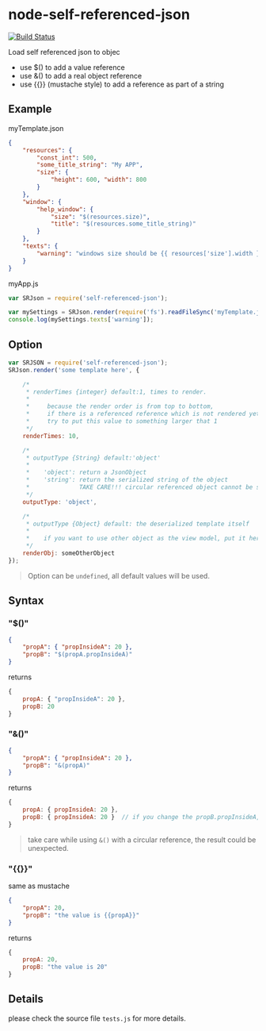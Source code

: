 # node-self-referenced-json

[![Build Status](https://travis-ci.org/strawhatboy/node-self-referenced-json.svg?branch=master)](https://travis-ci.org/strawhatboy/node-self-referenced-json)

Load self referenced json to objec

- use $() to add a value reference
- use &() to add a real object reference
- use {{}} (mustache style) to add a reference as part of a string

## Example

myTemplate.json
```json
{
    "resources": {
        "const_int": 500,
        "some_title_string": "My APP",
        "size": {
            "height": 600, "width": 800
        }
    },
    "window": {
        "help_window": {
            "size": "$(resources.size)",
            "title": "$(resources.some_title_string)"
        }
    },
    "texts": {
        "warning": "windows size should be {{ resources['size'].width }}x{{ resources.size.height] }}"
    }
}
```
myApp.js
```js
var SRJson = require('self-referenced-json');

var mySettings = SRJson.render(require('fs').readFileSync('myTemplate.json', 'utf-8'));
console.log(mySettings.texts['warning']);
```

## Option

```js
var SRJSON = require('self-referenced-json');
SRJson.render('some template here', {

    /*  
     * renderTimes {integer} default:1, times to render.
     *
     *     because the render order is from top to bottom,
     *     if there is a referenced reference which is not rendered yet, 
     *     try to put this value to something larger that 1
     */
    renderTimes: 10,

    /*
     * outputType {String} default:'object'
     *
     *    'object': return a JsonObject
     *    'string': return the serialized string of the object
     *              TAKE CARE!!! circular referenced object cannot be serialized.
     */
    outputType: 'object',

    /*
     * outputType {Object} default: the deserialized template itself
     *
     *    if you want to use other object as the view model, put it here
     */
    renderObj: someOtherObject
});
```
> Option can be `undefined`, all default values will be used.

## Syntax
### "$()"
```json
{
    "propA": { "propInsideA": 20 },
    "propB": "$(propA.propInsideA)"
}
```
returns
```js
{
    propA: { "propInsideA": 20 },
    propB: 20
}
```


### "&()"
```json
{
    "propA": { "propInsideA": 20 },
    "propB": "&(propA)"
}
```
returns
```js
{
    propA: { propInsideA: 20 },
    propB: { propInsideA: 20 }  // if you change the propB.propInsideA, propA.propInsideA will also be changed.
}
```

> take care while using `&()` with a circular reference, the result could be unexpected.

### "{{}}"
same as mustache
```json
{
    "propA": 20,
    "propB": "the value is {{propA}}"
}
```
returns
```js
{
    propA: 20,
    propB: "the value is 20"
}
```

## Details
please check the source file `tests.js` for more details.
